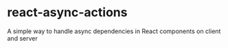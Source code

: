 # react-async-actions
A simple way to handle async dependencies in React components on client and server
